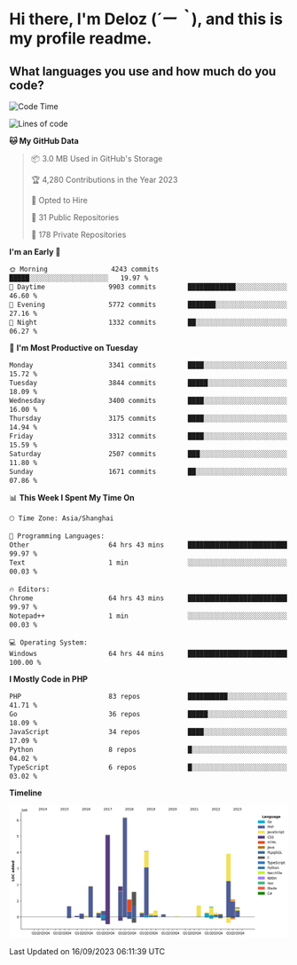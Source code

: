 # **Hi there, I'm Deloz (*´ー｀*), and this is my profile readme.**

## **What languages you use and how much do you code?**

<!--START_SECTION:waka-->
![Code Time](http://img.shields.io/badge/Code%20Time-2%2C405%20hrs%2051%20mins-blue)

![Lines of code](https://img.shields.io/badge/From%20Hello%20World%20I%27ve%20Written-32.0%20million%20lines%20of%20code-blue)

**🐱 My GitHub Data** 

> 📦 3.0 MB Used in GitHub's Storage 
 > 
> 🏆 4,280 Contributions in the Year 2023
 > 
> 💼 Opted to Hire
 > 
> 📜 31 Public Repositories 
 > 
> 🔑 178 Private Repositories 
 > 
**I'm an Early 🐤** 

```text
🌞 Morning                4243 commits        █████░░░░░░░░░░░░░░░░░░░░   19.97 % 
🌆 Daytime                9903 commits        ████████████░░░░░░░░░░░░░   46.60 % 
🌃 Evening                5772 commits        ███████░░░░░░░░░░░░░░░░░░   27.16 % 
🌙 Night                  1332 commits        ██░░░░░░░░░░░░░░░░░░░░░░░   06.27 % 
```
📅 **I'm Most Productive on Tuesday** 

```text
Monday                   3341 commits        ████░░░░░░░░░░░░░░░░░░░░░   15.72 % 
Tuesday                  3844 commits        █████░░░░░░░░░░░░░░░░░░░░   18.09 % 
Wednesday                3400 commits        ████░░░░░░░░░░░░░░░░░░░░░   16.00 % 
Thursday                 3175 commits        ████░░░░░░░░░░░░░░░░░░░░░   14.94 % 
Friday                   3312 commits        ████░░░░░░░░░░░░░░░░░░░░░   15.59 % 
Saturday                 2507 commits        ███░░░░░░░░░░░░░░░░░░░░░░   11.80 % 
Sunday                   1671 commits        ██░░░░░░░░░░░░░░░░░░░░░░░   07.86 % 
```


📊 **This Week I Spent My Time On** 

```text
🕑︎ Time Zone: Asia/Shanghai

💬 Programming Languages: 
Other                    64 hrs 43 mins      █████████████████████████   99.97 % 
Text                     1 min               ░░░░░░░░░░░░░░░░░░░░░░░░░   00.03 % 

🔥 Editors: 
Chrome                   64 hrs 43 mins      █████████████████████████   99.97 % 
Notepad++                1 min               ░░░░░░░░░░░░░░░░░░░░░░░░░   00.03 % 

💻 Operating System: 
Windows                  64 hrs 44 mins      █████████████████████████   100.00 % 
```

**I Mostly Code in PHP** 

```text
PHP                      83 repos            ██████████░░░░░░░░░░░░░░░   41.71 % 
Go                       36 repos            █████░░░░░░░░░░░░░░░░░░░░   18.09 % 
JavaScript               34 repos            ████░░░░░░░░░░░░░░░░░░░░░   17.09 % 
Python                   8 repos             █░░░░░░░░░░░░░░░░░░░░░░░░   04.02 % 
TypeScript               6 repos             █░░░░░░░░░░░░░░░░░░░░░░░░   03.02 % 
```



**Timeline**

![Lines of Code chart](https://raw.githubusercontent.com/deloz/deloz/main/assets/bar_graph.png)


 Last Updated on 16/09/2023 06:11:39 UTC
<!--END_SECTION:waka-->
